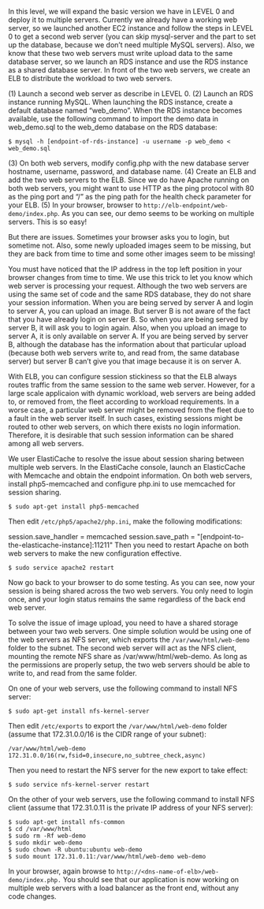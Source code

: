 In this level, we will expand the basic version we have in LEVEL 0 and deploy it to multiple servers. Currently we already have a working web server, so we launched another EC2 instance and follow the steps in LEVEL 0 to get a second web server (you can skip mysql-server and the part to set up the database, because we don’t need multiple MySQL servers). Also, we know that these two web servers must write upload data to the same database server, so we launch an RDS instance and use the RDS instance as a shared database server. In front of the two web servers, we create an ELB to distribute the workload to two web servers.

(1) Launch a second web server as describe in LEVEL 0.
(2) Launch an RDS instance running MySQL. When launching the RDS instance, create a default database named “web_demo”. When the RDS instance becomes available, use the following command to import the demo data in web_demo.sql to the web_demo database on the RDS database:

```shell
$ mysql -h [endpoint-of-rds-instance] -u username -p web_demo < web_demo.sql
```

(3) On both web servers, modify config.php with the new database server hostname, username, password, and database name.
(4) Create an ELB and add the two web servers to the ELB. Since we do have Apache running on both web servers, you might want to use HTTP as the ping protocol with 80 as the ping port and “/” as the ping path for the health check parameter for your ELB.
(5) In your browser, browser to `http://elb-endpoint/web-demo/index.php`. As you can see, our demo seems to be working on multiple servers. This is so easy!

But there are issues. Sometimes your browser asks you to login, but sometime not. Also, some newly uploaded images seem to be missing, but they are back from time to time and some other images seem to be missing!

You must have noticed that the IP address in the top left position in your browser changes from time to time. We use this trick to let you know which web server is processing your request. Although the two web servers are using the same set of code and the same RDS database, they do not share your session information. When you are being served by server A and login to server A, you can upload an image. But server B is not aware of the fact that you have already login on server B. So when you are being served by server B, it will ask you to login again. Also, when you upload an image to server A, it is only available on server A. If you are being served by server B, although the database has the information about that particular upload (because both web servers write to, and read from, the same database server) but server B can’t give you that image because it is on server A.

With ELB, you can configure session stickiness so that the ELB always routes traffic from the same session to the same web server. However, for a large scale applicaion with dynamic workload, web servers are being added to, or removed from, the fleet according to workload requirements. In a worse case, a particular web server might be removed from the fleet due to a fault in the web server itself. In such cases, existing sessions might be routed to other web servers, on which there exists no login information. Therefore, it is desirable that such session information can be shared among all web servers.

We user ElastiCache to resolve the issue about session sharing between multiple web servers. In the ElastiCache console, launch an ElasticCache with Memcache and obtain the endpoint information. On both web servers, install php5-memcached and configure php.ini to use memcached for session sharing.

```
$ sudo apt-get install php5-memcached
```

Then edit `/etc/php5/apache2/php.ini`, make the following modifications:

session.save_handler = memcached
session.save_path = "[endpoint-to-the-elasticache-instance]:11211"
Then you need to restart Apache on both web servers to make the new configuration effective.

```
$ sudo service apache2 restart
```

Now go back to your browser to do some testing. As you can see, now your session is being shared across the two web servers. You only need to login once, and your login status remains the same regardless of the back end web server.

To solve the issue of image upload, you need to have a shared storage between your two web servers. One simple solution would be using one of the web servers as NFS server, which exports the `/var/www/html/web-demo` folder to the subnet. The second web server will act as the NFS client, mounting the remote NFS share as /var/www/html/web-demo. As long as the permissions are properly setup, the two web servers should be able to write to, and read from the same folder.

On one of your web servers, use the following command to install NFS server:

```
$ sudo apt-get install nfs-kernel-server
```

Then edit `/etc/exports` to export the `/var/www/html/web-demo` folder (assume that 172.31.0.0/16 is the CIDR range of your subnet):

```
/var/www/html/web-demo       172.31.0.0/16(rw,fsid=0,insecure,no_subtree_check,async)
```

Then you need to restart the NFS server for the new export to take effect:

```
$ sudo service nfs-kernel-server restart
```

On the other of your web servers, use the following command to install NFS client (assume that 172.31.0.11 is the private IP address of your NFS server):

```shell
$ sudo apt-get install nfs-common
$ cd /var/www/html
$ sudo rm -Rf web-demo
$ sudo mkdir web-demo
$ sudo chown -R ubuntu:ubuntu web-demo
$ sudo mount 172.31.0.11:/var/www/html/web-demo web-demo
```

In your browser, again browse to `http://<dns-name-of-elb>/web-demo/index.php.` You should see that our application is now working on multiple web servers with a load balancer as the front end, without any code changes.